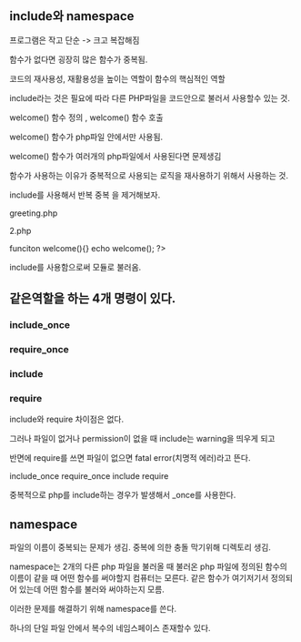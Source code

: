 ## include와 namespace

프로그램은 작고 단순 -> 크고 복잡해짐

함수가 없다면 굉장히 많은 함수가 중복됨.

코드의 재사용성, 재활용성을 높이는 역할이 함수의 핵심적인 역할

include라는 것은 필요에 따라 다른 PHP파일을 코드안으로 불러서 사용할수 있는 것.

<?php
function welcome(){
    return 'Hello world';
}
echo welcome();
?>

welcome() 함수 정의 , welcome() 함수 호출

welcome() 함수가 php파일 안에서만 사용됨.

welcome() 함수가 여러개의 php파일에서 사용된다면 문제생김

함수가 사용하는 이유가 중복적으로 사용되는 로직을 재사용하기 위해서 사용하는 것.

include를 사용해서 반복 중복 을 제거해보자.

greeting.php

<?php
function welcome(){
    return 'Hello world';
}
?>

2.php

<?php
include 'greeting.php'; -> funciton welcome(){}
echo welcome();
?>

include를 사용함으로써 모듈로 불러옴.

## 같은역할을 하는 4개 명령이 있다.

### include_once
### require_once
### include
### require

include와 require 차이점은 없다.

그러나
파일이 없거나 permission이 없을 때 include는 warning을 띄우게 되고 

반면에 require를 쓰면 파일이 없으면 fatal error(치명적 에러)라고 뜬다.

include_once
require_once
include
require

중복적으로 php를 include하는 경우가 발생해서 _once를 사용한다.

## namespace

파일의 이름이 중복되는 문제가 생김.
중복에 의한 충돌 막기위해 디렉토리 생김.

namespace는 2개의 다른 php 파일을 불러올 때 불러온 php 파일에 정의된 함수의 이름이 같을 때 어떤 함수를 써야할지 컴퓨터는 모른다. 같은 함수가 여기저기서 정의되어 있는데 어떤 함수를 불러와 써야하는지 모름.

이러한 문제를 해결하기 위해 namespace를 쓴다.
 
하나의 단일 파일 안에서 복수의 네임스페이스 존재할수 있다.

<?php
namespace language\en;
function welcome(){
    return 'Hello world';
}
namespace language\ko;
function welcome(){
    return '안녕세계';
}